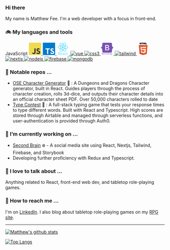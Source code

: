 ### Hi there 

My name is Matthew Fee. I'm a web developer with a focus in front-end.

### 🚲 My languages and tools

<p align="left">
  JavaScript
  <a
    href="https://developer.mozilla.org/en-US/docs/Web/JavaScript"
    target="_blank"
    rel="noreferrer"
  >
    <img
      src="https://raw.githubusercontent.com/devicons/devicon/master/icons/javascript/javascript-original.svg"
      alt="javascript"
      width="40"
      height="40"
    />
  </a>
  <a href="https://www.typescriptlang.org/" target="_blank" rel="noreferrer">
    <img
      src="https://raw.githubusercontent.com/devicons/devicon/master/icons/typescript/typescript-original.svg"
      alt="typescript"
      width="40"
      height="40"
    />
  </a>
    <a href="https://reactjs.org/" target="_blank" rel="noreferrer">
    <img
      src="https://raw.githubusercontent.com/devicons/devicon/master/icons/react/react-original-wordmark.svg"
      alt="react"
      width="40"
      height="40"
    />
  </a>
   <a href="https://vuejs.org/" target="_blank" rel="noreferrer">
    <img
      src="https://upload.wikimedia.org/wikipedia/commons/thumb/9/95/Vue.js_Logo_2.svg/1184px-Vue.js_Logo_2.svg.png"
      alt="vue"
      width="40"
      height="40"
    />
  </a>
<a href="https://css-tricks.com/" target="_blank" rel="noreferrer">
    <img
      src="https://upload.wikimedia.org/wikipedia/commons/d/d5/CSS3_logo_and_wordmark.svg"
      alt="css3"
      width="40"
      height="40"
    />
  </a>
  <a href="https://getbootstrap.com" target="_blank" rel="noreferrer">
    <img
      src="https://raw.githubusercontent.com/devicons/devicon/master/icons/bootstrap/bootstrap-plain-wordmark.svg"
      alt="bootstrap"
      width="40"
      height="40"
    />
  </a>
  <a href="https://tailwindcss.com/" target="_blank" rel="noreferrer">
    <img
      src="https://tailwindcss.com/_next/static/media/tailwindcss-logotype-white.e0b2bd6155fa0bed8e24ff6b28f4a911.svg"
      alt="tailwind"
      width="40"
      height="40"
    />
  </a>
  <a href="https://www.w3.org/html/" target="_blank" rel="noreferrer">
    <img
      src="https://raw.githubusercontent.com/devicons/devicon/master/icons/html5/html5-original-wordmark.svg"
      alt="html5"
      width="40"
      height="40"
    />
  </a>
  <a href="https://nextjs.org/" target="_blank" rel="noreferrer">
    <img
      src="https://ui-lib.com/blog/wp-content/uploads/2021/12/nextjs-boilerplate-logo.png"
      alt="nextjs"
      width="40"
      height="40"
    />
  </a>
  <a href="https://nodejs.org" target="_blank" rel="noreferrer">
    <img
      src="https://seeklogo.com/images/N/nodejs-logo-D26404F360-seeklogo.com.png"
      alt="nodejs"
      width="40"
      height="40"
    />
  </a>
    <a href="https://firebase.google.com/" target="_blank" rel="noreferrer">
    <img
      src="https://static.cdnlogo.com/logos/f/48/firebase.svg"
      alt="firebase"
      width="40"
      height="40"
    />
  </a>
  
  <a href="https://www.mongodb.com/" target="_blank" rel="noreferrer">
    <img
      src="https://infinapps.com/wp-content/uploads/2018/10/mongodb-logo.png"
      alt="mongodb"
      width="40"
      height="40"
    />
  </a>
</p>


### 🏰 Notable repos ...

- [OSE Character Generator](https://github.com/matthewfee/OSECharacterGenerator) 🐉 : A Dungeons and Dragons Character generator, built in React. Guides players through the process of character creation, rolls 3d-dice, and outputs their character details into an official character sheet PDF. Over 50,000 characters rolled to date
- [Type Contest](https://github.com/matthewfee/typingchallenge) 🐢 : A full-stack typing game that tests your response times to type different words. Built with React and Typescript. High scores are stored through Airtable and managed through serverless functions, and user-authentication is provided through Auth0.


### 🌲 I’m currently working on ... 

- [Second Brain](https://github.com/matthewfee/Second-Brain-Social-Media) ❄️ - A social media site using React, Nextjs, Tailwind, Firebase, and Storybook
- Developing further proficiency with Redux and Typescript. 

### 🍃 I love to talk about ...

Anything related to React, front-end web dev, and tabletop role-playing games.

### 🐛 How to reach me ...

I'm on [LinkedIn](https://www.linkedin.com/in/matthew-fee-733160140/). I also  blog about tabletop role-playing games on my [RPG site](https://eviltables.dev/).

<!--**matthewfee.matthewfee** is a ✨ _special_ ✨ repository because its `README.md` (this file) appears on your GitHub profile.

Here are some ideas to get you started:

- 🔭 I’m currently working on ...
- 🌱 I’m currently learning ...
- 👯 I’m looking to collaborate on ...
- 🤔 I’m looking for help with ...
- 💬 Ask me about ...
- 📫 How to reach me: ...
- 😄 Pronouns: ...
- ⚡ Fun fact: ...
-->

----

[![Matthew's github stats](https://github-readme-stats.vercel.app/api?username=matthewfee&theme=tokyonight)](https://github.com/anuraghazra/github-readme-stats)

[![Top Langs](https://github-readme-stats.vercel.app/api/top-langs/?username=matthewfee&theme=tokyonight&hide=html,css&layout=compact)](https://github.com/anuraghazra/github-readme-stats)


